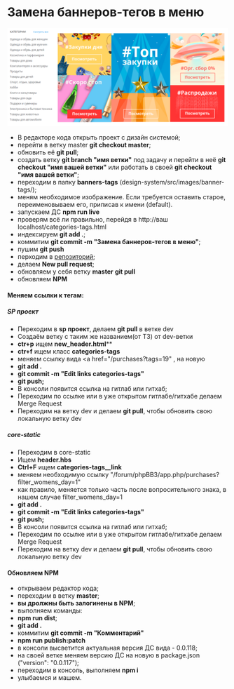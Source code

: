 # Замена баннеров-тегов в меню

![alt-текст](https://github.com/63pokupki/design-system/blob/design-system_Ivan/src/images/not_important_images/banner-menu.png)

- В редакторе кода открыть проект с дизайн системой;
- перейти в ветку master **git checkout master**;
- обновить её **git pull**;
- создать ветку **git branch "имя ветки"** под задачу и перейти в неё **git checkout "имя вашей ветки"** или работать в своей **git checkout "имя вашей ветки"**;
- переходим в папку **banners-tags** (design-system/src/images/banner-tags/);
- меням необходимое изображение. Если требуется оставить старое, переименовываем его, приписав к имени (default).
- запускаем ДС **npm run live**
- проверям всё ли правильно, перейдя в http://ваш localhost/categories-tags.html
- индексируем **git add .**;
- коммитим **git commit -m "Замена баннеров-тегов в меню"**;
- пушим **git push**
- перходим в  [репозиторий](https://github.com/63pokupki/design-system/branches);
- делаем **New pull request**;
- обновляем у себя ветку **master** **git pull**
- обновляем  **NPM**

#### Меняем ссылки к тегам:

##### SP проект

- Переходим в **sp проект**, делаем **git pull** в ветке dev
- Создаём ветку с таким же названием(от ТЗ) от dev-ветки
- **ctr+p** ищем **new_header.html****
- **ctr+f** ищем класс **categories-tags**
- меняем ссылку вида <a href="/purchases?tags=19" , на новую
- **git add .**
- **git commit -m "Edit links categories-tags"**
- **git push;**
- В консоли появится ссылка на гитлаб или гитхаб;
- Переходим по ссылке или в уже открытом гитлабе/гитхабе делаем Merge Request  
- Переходим на ветку dev и делаем **git pull**, чтобы обновить свою локальную ветку dev

##### core-static

- Переходим в core-static
- Ищем **header.hbs**
- **Ctrl+F** ищем **categories-tags__link**
- меняем необходимую ссылку "/forum/phpBB3/app.php/purchases?filter_womens_day=1"
- как правило, меняется только часть после вопросительного знака, в нашем случае filter_womens_day=1
- **git add .**
- **git commit -m "Edit links categories-tags"**
- **git push;**
- В консоли появится ссылка на гитлаб или гитхаб;
- Переходим по ссылке или в уже открытом гитлабе/гитхабе делаем Merge Request  
- Переходим на ветку dev и делаем **git pull**, чтобы обновить свою локальную ветку dev

#### Обновляем NPM

- открываем редактор кода;
- переходим в ветку **master**;
- **вы дролжны быть залогинены в NPM**;
- выполняем команды:
- **npm run dist**;
- **git add .**
- коммитим **git commit -m "Комментарий"**
- **npm run publish:patch**
- в консоли высветится актуальная версия ДС вида - 0.0.118;
- на своей ветке меняем версию ДС на новую в package.json ("version": "0.0.117");
- переходим в консоль, выполняем **npm i**
- улыбаемся и машем.

